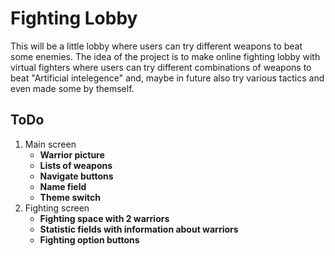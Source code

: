 # Fighting Lobby
This will be a little lobby where users can try different weapons to beat some enemies.
The idea of the project is to make online fighting lobby with virtual fighters where users can try different combinations of weapons to beat "Artificial intelegence" and, maybe in future also try various tactics and even made some by themself.
## ToDo
1. Main screen
	- **Warrior picture**
	- **Lists of weapons**
	- **Navigate buttons**
	- **Name field**
	- **Theme switch**
2. Fighting screen
	- **Fighting space with 2 warriors**
	- **Statistic fields with information about warriors**
	- **Fighting option buttons**